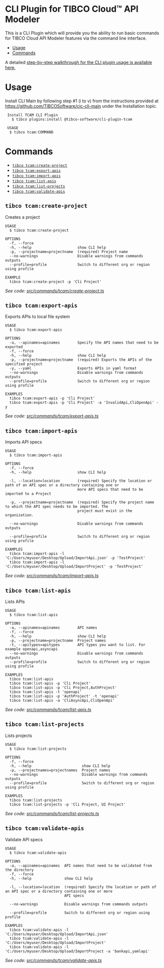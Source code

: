  CLI Plugin for TIBCO Cloud™ API Modeler 
===================

This is a CLI Plugin which will provide you the ability to run basic commands for TIBCO Cloud API Modeler features via the command line interface.

<!-- toc -->
* [Usage](#usage)
* [Commands](#commands)
<!-- tocstop -->

A detailed [step-by-step walkthrough for the CLI plugin usage is available here.](https://www.walkthrough.so/pblc/QPaTYNPVOfUP/cli-plugin-for-tibco-cloud-tm-api-modeler?usp=sharing)

# Usage
Install CLI Main by following step #1 (i to v) from the instructions provided at https://github.com/TIBCOSoftware/cic-cli-main under the Installation topic.
```sh-session
 Install TCAM CLI Plugin
   $ tibco plugins:install @tibco-software/cli-plugin-tcam
 
 USAGE
  $ tibco tcam:COMMAND
```
# Commands
<!-- commands -->
* [`tibco tcam:create-project`](#tibco-tcamcreate-project)
* [`tibco tcam:export-apis`](#tibco-tcamexport-apis)
* [`tibco tcam:import-apis`](#tibco-tcamimport-apis)
* [`tibco tcam:list-apis`](#tibco-tcamlist-apis)
* [`tibco tcam:list-projects`](#tibco-tcamlist-projects)
* [`tibco tcam:validate-apis`](#tibco-tcamvalidate-apis)

## `tibco tcam:create-project`

Creates a project

```
USAGE
  $ tibco tcam:create-project

OPTIONS
  -f, --force
  -h, --help                     show CLI help
  -p, --projectname=projectname  (required) Project name
  --no-warnings                  Disable warnings from commands outputs
  --profile=profile              Switch to different org or region using profile

EXAMPLE
  tibco tcam:create-project -p 'Cli Project'
```

_See code: [src/commands/tcam/create-project.ts](https://github.com/TIBCOSoftware/cic-cli-plugin-tcam/blob/v1.0.1/src/commands/tcam/create-project.ts)_

## `tibco tcam:export-apis`

Exports APIs to local file system

```
USAGE
  $ tibco tcam:export-apis

OPTIONS
  -a, --apinames=apinames        Specify the API names that need to be exported
  -f, --force
  -h, --help                     show CLI help
  -p, --projectname=projectname  (required) Exports the APIs of the specified project
  -y, --yaml                     Exports APIs in yaml format
  --no-warnings                  Disable warnings from commands outputs
  --profile=profile              Switch to different org or region using profile

EXAMPLES
  tibco tcam:export-apis -p 'Cli Project'
  tibco tcam:export-apis -p 'Cli Project' -a 'InvalidApi,CliOpenApi' -y
```

_See code: [src/commands/tcam/export-apis.ts](https://github.com/TIBCOSoftware/cic-cli-plugin-tcam/blob/v1.0.1/src/commands/tcam/export-apis.ts)_

## `tibco tcam:import-apis`

Imports API specs

```
USAGE
  $ tibco tcam:import-apis

OPTIONS
  -f, --force
  -h, --help                     show CLI help

  -l, --location=location        (required) Specify the location or path of an API spec or a directory containing one or
                                 more API specs that need to be imported to a Project

  -p, --projectname=projectname  (required) Specify the project name to which the API spec needs to be imported. The
                                 project must exist in the organization.

  --no-warnings                  Disable warnings from commands outputs

  --profile=profile              Switch to different org or region using profile

EXAMPLES
  tibco tcam:import-apis -l 'C:/Users/myuser/Desktop/Upload/ImportApi.json' -p 'TestProject'
  tibco tcam:import-apis -l 'C:/Users/myuser/Desktop/Upload/ImportProject' -p 'TestProject'
```

_See code: [src/commands/tcam/import-apis.ts](https://github.com/TIBCOSoftware/cic-cli-plugin-tcam/blob/v1.0.1/src/commands/tcam/import-apis.ts)_

## `tibco tcam:list-apis`

Lists APIs

```
USAGE
  $ tibco tcam:list-apis

OPTIONS
  -a, --apinames=apinames        API names
  -f, --force
  -h, --help                     show CLI help
  -p, --projectname=projectname  Project names
  -t, --apitypes=apitypes        API types you want to list. For example openapi,asyncapi
  --no-warnings                  Disable warnings from commands outputs
  --profile=profile              Switch to different org or region using profile

EXAMPLES
  tibco tcam:list-apis
  tibco tcam:list-apis -p 'Cli Project'
  tibco tcam:list-apis -p 'Cli Project,AuthProject'
  tibco tcam:list-apis -t 'openapi'
  tibco tcam:list-apis -p 'AuthProject' -t 'openapi'
  tibco tcam:list-apis -a 'CliAsyncApi,CliOpenApi'
```

_See code: [src/commands/tcam/list-apis.ts](https://github.com/TIBCOSoftware/cic-cli-plugin-tcam/blob/v1.0.1/src/commands/tcam/list-apis.ts)_

## `tibco tcam:list-projects`

Lists projects

```
USAGE
  $ tibco tcam:list-projects

OPTIONS
  -f, --force
  -h, --help                       show CLI help
  -p, --projectnames=projectnames  Project names
  --no-warnings                    Disable warnings from commands outputs
  --profile=profile                Switch to different org or region using profile

EXAMPLES
  tibco tcam:list-projects
  tibco tcam:list-projects -p 'Cli Project, UI Project'
```

_See code: [src/commands/tcam/list-projects.ts](https://github.com/TIBCOSoftware/cic-cli-plugin-tcam/blob/v1.0.1/src/commands/tcam/list-projects.ts)_

## `tibco tcam:validate-apis`

Validate API specs

```
USAGE
  $ tibco tcam:validate-apis

OPTIONS
  -a, --apinames=apinames  API names that need to be validated from the directory
  -f, --force
  -h, --help               show CLI help

  -l, --location=location  (required) Specify the location or path of an API spec or a directory containing one or more
                           API specs

  --no-warnings            Disable warnings from commands outputs

  --profile=profile        Switch to different org or region using profile

EXAMPLES
  tibco tcam:validate-apis -l 'C:/Users/myuser/Desktop/Upload/ImportApi.json'
  tibco tcam:validate-apis -l 'C:/Users/myuser/Desktop/Upload/ImportProject'
  tibco tcam:validate-apis -l 'C:/Users/myuser/Desktop/Upload/ImportProject -a 'bankapi,yamlapi'
```

_See code: [src/commands/tcam/validate-apis.ts](https://github.com/TIBCOSoftware/cic-cli-plugin-tcam/blob/v1.0.1/src/commands/tcam/validate-apis.ts)_
<!-- commandsstop -->
